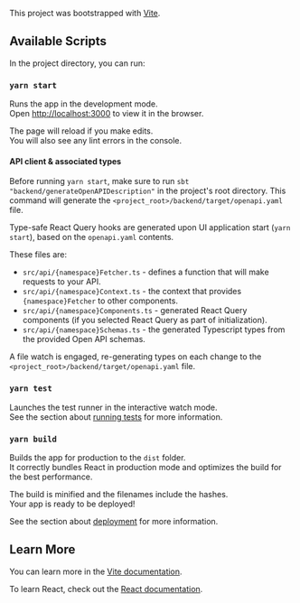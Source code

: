 This project was bootstrapped with [Vite](https://vite.dev/).

## Available Scripts

In the project directory, you can run:

### `yarn start`

Runs the app in the development mode.<br />
Open [http://localhost:3000](http://localhost:3000) to view it in the browser.

The page will reload if you make edits.<br />
You will also see any lint errors in the console.

#### API client & associated types

Before running `yarn start`, make sure to run `sbt "backend/generateOpenAPIDescription"` in the project's root directory. This command will generate the `<project_root>/backend/target/openapi.yaml` file.

Type-safe React Query hooks are generated upon UI application start (`yarn start`), based on the `openapi.yaml` contents.

These files are:

- `src/api/{namespace}Fetcher.ts` - defines a function that will make requests to your API.
- `src/api/{namespace}Context.ts` - the context that provides `{namespace}Fetcher` to other components.
- `src/api/{namespace}Components.ts` - generated React Query components (if you selected React Query as part of initialization).
- `src/api/{namespace}Schemas.ts` - the generated Typescript types from the provided Open API schemas.

A file watch is engaged, re-generating types on each change to the `<project_root>/backend/target/openapi.yaml` file.

### `yarn test`

Launches the test runner in the interactive watch mode.<br />
See the section about [running tests](https://vitest.dev/guide/) for more information.

### `yarn build`

Builds the app for production to the `dist` folder.<br />
It correctly bundles React in production mode and optimizes the build for the best performance.

The build is minified and the filenames include the hashes.<br />
Your app is ready to be deployed!

See the section about [deployment](https://vite.dev/guide/static-deploy) for more information.

## Learn More

You can learn more in the [Vite documentation](https://vite.dev/).

To learn React, check out the [React documentation](https://react.dev/).
